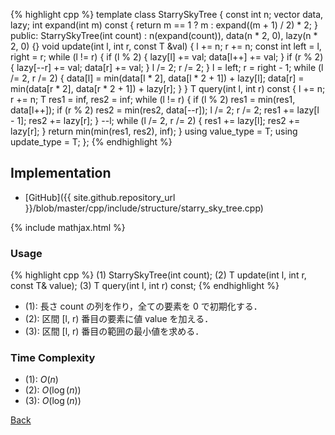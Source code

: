 {% highlight cpp %}
template <typename T>
class StarrySkyTree {
  const int n;
  vector<T> data, lazy;
  int expand(int m) const { return m == 1 ? m : expand((m + 1) / 2) * 2; }
public:
  StarrySkyTree(int count) : n(expand(count)), data(n * 2, 0), lazy(n * 2, 0) {}
  void update(int l, int r, const T &val) {
    l += n; r += n;
    const int left = l, right = r;
    while (l != r) {
      if (l % 2) { lazy[l] += val; data[l++] += val; }
      if (r % 2) { lazy[--r] += val; data[r] += val; }
      l /= 2; r /= 2;
    }
    l = left; r = right - 1;
    while (l /= 2, r /= 2) {
      data[l] = min(data[l * 2], data[l * 2 + 1]) + lazy[l];
      data[r] = min(data[r * 2], data[r * 2 + 1]) + lazy[r];
    }
  }
  T query(int l, int r) const {
    l += n; r += n;
    T res1 = inf<T>, res2 = inf<T>;
    while (l != r) {
      if (l % 2) res1 = min(res1, data[l++]);
      if (r % 2) res2 = min(res2, data[--r]);
      l /= 2; r /= 2; res1 += lazy[l - 1]; res2 += lazy[r];
    }
    --l;
    while (l /= 2, r /= 2) { res1 += lazy[l]; res2 += lazy[r]; }
    return min(min(res1, res2), inf<T>);
  }
  using value_type = T;
  using update_type = T;
};
{% endhighlight %}

## Implementation

- [GitHub]({{ site.github.repository_url }}/blob/master/cpp/include/structure/starry_sky_tree.cpp)

{% include mathjax.html %}

### Usage

{% highlight cpp %}
(1) StarrySkyTree<typename T>(int count);
(2) T update(int l, int r, const T& value);
(3) T query(int l, int r) const;
{% endhighlight %}

- (1): 長さ count の列を作り，全ての要素を 0 で初期化する．
- (2): 区間 [l, r) 番目の要素に値 value を加える．
- (3): 区間 [l, r) 番目の範囲の最小値を求める．

### Time Complexity
- (1): $O(n)$
- (2): $O(\log(n))$
- (3): $O(\log(n))$

[Back](../..)
